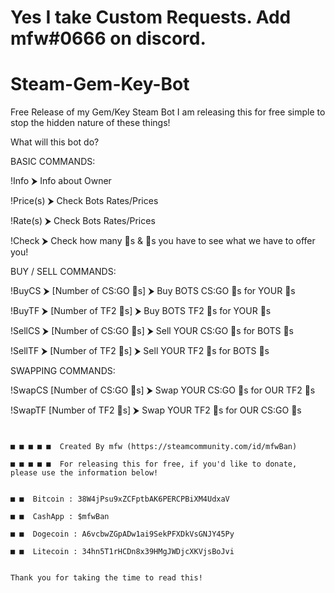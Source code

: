 # Yes I take Custom Requests. Add mfw#0666 on discord.


# Steam-Gem-Key-Bot
Free Release of my Gem/Key Steam Bot
I am releasing this for free simple to stop the hidden nature of these things!

What will this bot do?

BASIC COMMANDS:

!Info ⮞ Info about Owner

!Price(s) ⮞ Check Bots Rates/Prices

!Rate(s) ⮞ Check Bots Rates/Prices

!Check ⮞ Check how many 🔑s & 💎s you have to see what we have to offer you!

BUY / SELL COMMANDS:

!BuyCS ⮞ [Number of CS:GO 🔑s] ⮞ Buy BOTS CS:GO 🔑s for YOUR 💎s

!BuyTF ⮞ [Number of TF2 🔑s] ⮞ Buy BOTS TF2 🔑s for YOUR 💎s

!SellCS ⮞ [Number of CS:GO 🔑s] ⮞ Sell YOUR CS:GO 🔑s for BOTS 💎s

!SellTF ⮞ [Number of TF2 🔑s] ⮞ Sell YOUR TF2 🔑s for BOTS 💎s

SWAPPING COMMANDS:

!SwapCS [Number of CS:GO 🔑s] ⮞ Swap YOUR CS:GO 🔑s for OUR TF2 🔑s

!SwapTF [Number of TF2 🔑s] ⮞ Swap YOUR TF2 🔑s for OUR CS:GO 🔑s


~~~~~~~~~~~~~~~~~~~~~~~~~~~~~~~~~~~~~~~~~~~~~~~~~~~~~~~~~~~~~~~~~~~~~~~~~~~~~~~~~~~~~~~~~~~~~~~~~~~~~~~~~~~~~~~~~~~~~~~~~~~~~~~~~~~~~~~~


■ ■ ■ ■ ■  Created By mfw (https://steamcommunity.com/id/mfwBan)

■ ■ ■ ■ ■  For releasing this for free, if you'd like to donate, please use the information below!


■ ■  Bitcoin : 38W4jPsu9xZCFptbAK6PERCPBiXM4UdxaV

■ ■  CashApp : $mfwBan

■ ■  Dogecoin : A6vcbwZGpADw1ai9SekPFXDkVsGNJY45Py

■ ■  Litecoin : 34hn5T1rHCDn8x39HMgJWDjcXKVjsBoJvi


Thank you for taking the time to read this!
